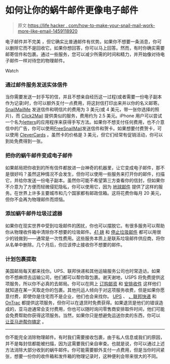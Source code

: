 # 如何让你的蜗牛邮件更像电子邮件

> 原文:[https://life hacker . com/how-to-make-your-snail-mail-work-more-like-email-1459118920](https://lifehacker.com/how-to-make-your-snail-mail-work-more-like-email-1459118920)

电子邮件并不完美 ，但它确实比普通邮件有优势。如果你不想要一条消息，你可以删除它而不是回收它。如果你想回答，你可以马上回答。然而，有时你确实需要邮寄信件和包裹。通过一些服务，您可以减少所需的时间和精力，并开始像对待电子邮件一样对待您的物理邮件。

Watch

### 通过邮件服务发送实体信件

当你需要发送一封手写的信，并且不想亲自经历这一过程(或者需要一份电子副本作为记录)时，你可以额外支付一点费用，将这封信打印出来并以你的名义邮寄。 [SnailMailMe](http://www.snailmailme.com/) 发送信件和明信片的费用为 3 美元(或 4 美元，带一张你选择的照片)，而 [Click2Mail](https://click2mail.com/letter-8-5-x-14#&slider1=2) 提供类似的服务，费用约为 2.5 美元。iPhone 用户可以尝试一个名为[letters](https://itunes.apple.com/us/app/lettrs-take-time-to-write/id633501301?mt=8)的应用程序来获得手写方法。如果你不想支付任何费用，也不介意信中的广告，你可以使用[FreeSnailMail](http://freesnailmail.com/)发送信件和贺卡。如果想要付费贺卡，可以使用 [CleverCards](http://www.cleverbug.com/) 。虽然卡的价格是 3 美元，但它们经常有促销活动，你可以到处免费得到一张。

### 把你的蜗牛邮件变成电子邮件

如果邮局把你收到的所有信件都放进一台神奇的机器里，让它变成电子邮件，那不是很好吗？虽然这种情况不会发生，但你可以使用一些服务来打开你的邮件，扫描它，并给你发送一份电子副本。虽然你可能不希望第三方查看你的信封，但如果你不介意为了方便而轻微侵犯隐私，你可以使用它，因为 [地球邮件](https://www.earthclassmail.com/) 提供了这样的服务。在世界上许多主要城市和几个国家都有邮政信箱。这将花费你每月 20 美元，但你不会再为物理邮件而烦恼。

### 添加蜗牛邮件垃圾过滤器

如果你在现实世界中受到垃圾邮件的困扰，你也可以摆脱它。有很多服务可以帮助你从物理收件箱中清除你不想要的垃圾邮件。[41 磅](http://www.41pounds.org/) 和 [停止垃圾邮件](http://www.greendimes.com/) 都可以用很少的钱做到——通常是一次性费用。这些服务本质上是联系垃圾邮件供应商，将你从名单中删除。几个月后，你应该停止接收你不想要的邮件。

### 计划包裹提取

美国邮局每天都来找你。UPS、联邦快递和其他运输服务公司也时常造访。如果你不想麻烦去运输公司，他们都可以帮你取包裹。谢天谢地，USPS 将免费提供这项服务，所以你不必真的去邮局。你可以在网上 [订购邮资](https://www.usps.com/business/online-postage.htm) 和 [安排收件](https://tools.usps.com/go/ScheduleAPickupAction!input.action) 这样他们就知道在某一天取走你的包裹。其他托运人倾向于对这项服务收费，但是如果你愿意付费，即使你是住宅而不是企业，他们也会来找你。 [UPS](https://wwwapps.ups.com/pickup/schedule) 、 [、联邦快递](http://www.fedex.com/us/fcl/pckgenvlp/pickup/) 和 [OnTrac](http://www.ontrac.com/schedulepickup.asp) 都提供这项服务，但你可以在退货时免费获得。如果退货是他们的错误造成的，亚马逊通常会支付费用，你也可以随时询问零售商安排取件时间，他们可能会免费帮助你获得这项服务。当然，如果你只是想避免运送你卖的东西，你可以 [让亚马逊帮你搞定](http://lifehacker.com/how-to-sell-your-excess-crap-for-cash-in-just-a-few-hou-5887412) 。

* * *

你不能完全消除物理邮件。有时我们需要接收包裹，由于私人信息或我们的原因，并不是每封信都能被扫描，因为这需要我们亲自审查。也就是说，你可以通过上述方法消除大部分收到的蜗牛邮件。你可能需要额外支付一点费用，但是当你时间紧张，想要一份你的收件箱和发件箱的物理记录时，这种便利会带来很大的不同。